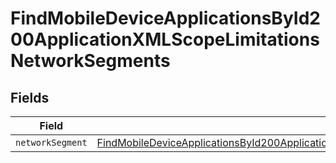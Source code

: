 # FindMobileDeviceApplicationsById200ApplicationXMLScopeLimitationsNetworkSegments


## Fields

| Field                                                                                                                                                                                                                       | Type                                                                                                                                                                                                                        | Required                                                                                                                                                                                                                    | Description                                                                                                                                                                                                                 |
| --------------------------------------------------------------------------------------------------------------------------------------------------------------------------------------------------------------------------- | --------------------------------------------------------------------------------------------------------------------------------------------------------------------------------------------------------------------------- | --------------------------------------------------------------------------------------------------------------------------------------------------------------------------------------------------------------------------- | --------------------------------------------------------------------------------------------------------------------------------------------------------------------------------------------------------------------------- |
| `networkSegment`                                                                                                                                                                                                            | [FindMobileDeviceApplicationsById200ApplicationXMLScopeLimitationsNetworkSegmentsNetworkSegment](../../models/operations/findmobiledeviceapplicationsbyid200applicationxmlscopelimitationsnetworksegmentsnetworksegment.md) | :heavy_minus_sign:                                                                                                                                                                                                          | N/A                                                                                                                                                                                                                         |
